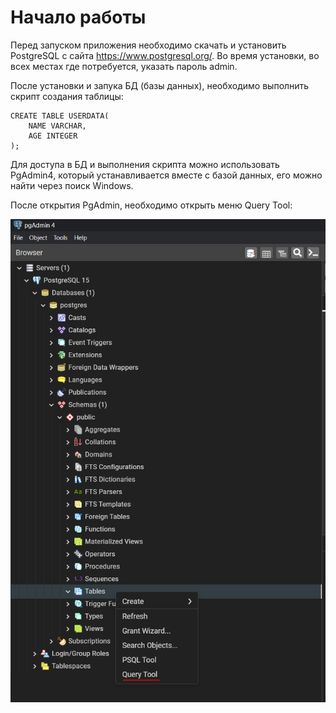 # Начало работы

Перед запуском приложения необходимо скачать и установить PostgreSQL с сайта https://www.postgresql.org/. Во время установки, во всех местах где потребуется, указать пароль admin.

После установки и запука БД (базы данных), необходимо выполнить скрипт создания таблицы:

    CREATE TABLE USERDATA(
        NAME VARCHAR,
        AGE INTEGER
    );

Для доступа в БД и выполнения скрипта можно использовать PgAdmin4, который устанавливается вместе с базой данных, его можно найти через поиск Windows.

После открытия PgAdmin, необходимо открыть меню Query Tool:

![Скриншот PgAdmin4](/pgadmin.png)